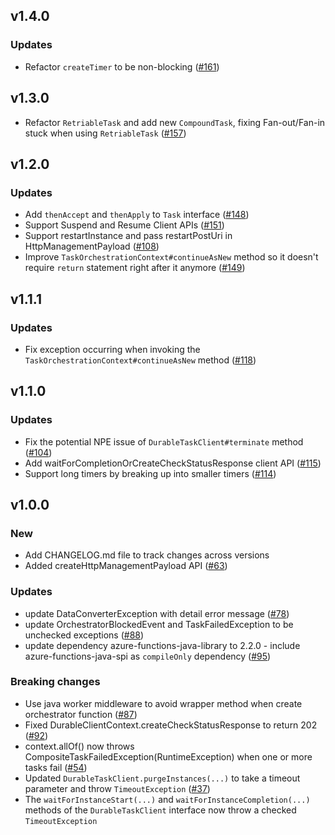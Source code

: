 ## v1.4.0

### Updates
* Refactor `createTimer` to be non-blocking ([#161](https://github.com/microsoft/durabletask-java/pull/161))

## v1.3.0
* Refactor `RetriableTask` and add new `CompoundTask`, fixing Fan-out/Fan-in stuck when using `RetriableTask` ([#157](https://github.com/microsoft/durabletask-java/pull/157))

## v1.2.0

### Updates
* Add `thenAccept` and `thenApply` to `Task` interface ([#148](https://github.com/microsoft/durabletask-java/pull/148))
* Support Suspend and Resume Client APIs ([#151](https://github.com/microsoft/durabletask-java/pull/151))
* Support restartInstance and pass restartPostUri in HttpManagementPayload ([#108](https://github.com/microsoft/durabletask-java/issues/108))
* Improve `TaskOrchestrationContext#continueAsNew` method so it doesn't require `return` statement right after it anymore ([#149](https://github.com/microsoft/durabletask-java/pull/149))

## v1.1.1

### Updates
* Fix exception occurring when invoking the `TaskOrchestrationContext#continueAsNew` method ([#118](https://github.com/microsoft/durabletask-java/issues/118))

## v1.1.0

### Updates
* Fix the potential NPE issue of `DurableTaskClient#terminate` method ([#104](https://github.com/microsoft/durabletask-java/issues/104))
* Add waitForCompletionOrCreateCheckStatusResponse client API ([#115](https://github.com/microsoft/durabletask-java/pull/115))
* Support long timers by breaking up into smaller timers ([#114](https://github.com/microsoft/durabletask-java/issues/114))

## v1.0.0

### New

* Add CHANGELOG.md file to track changes across versions
* Added createHttpManagementPayload API ([#63](https://github.com/microsoft/durabletask-java/issues/63))

### Updates

* update DataConverterException with detail error message ([#78](https://github.com/microsoft/durabletask-java/issues/78))
* update OrchestratorBlockedEvent and TaskFailedException to be unchecked exceptions ([#88](https://github.com/microsoft/durabletask-java/issues/88))
* update dependency azure-functions-java-library to 2.2.0 - include azure-functions-java-spi as `compileOnly` dependency ([#95](https://github.com/microsoft/durabletask-java/pull/95))

### Breaking changes

* Use java worker middleware to avoid wrapper method when create orchestrator function ([#87](https://github.com/microsoft/durabletask-java/pull/87))
* Fixed DurableClientContext.createCheckStatusResponse to return 202 ([#92](https://github.com/microsoft/durabletask-java/pull/92))
* context.allOf() now throws CompositeTaskFailedException(RuntimeException) when one or more tasks fail ([#54](https://github.com/microsoft/durabletask-java/issues/54))
* Updated `DurableTaskClient.purgeInstances(...)` to take a timeout parameter and throw `TimeoutException` ([#37](https://github.com/microsoft/durabletask-java/issues/37))
* The `waitForInstanceStart(...)` and `waitForInstanceCompletion(...)` methods of the `DurableTaskClient` interface now throw a checked `TimeoutException`
